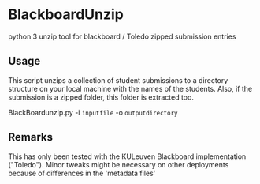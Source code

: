 BlackboardUnzip
===============

python 3 unzip tool for blackboard / Toledo zipped submission entries


Usage
-----

This script unzips a collection of student submissions to a directory structure on your local machine with the names of the students. Also, if the submission is a zipped folder, this folder is extracted too.


BlackBoardunzip.py -i `inputfile` -o `outputdirectory`



Remarks
-----

This has only been tested with the KULeuven Blackboard implementation ("Toledo"). Minor tweaks might be necessary on other deployments because of differences in the 'metadata files'
